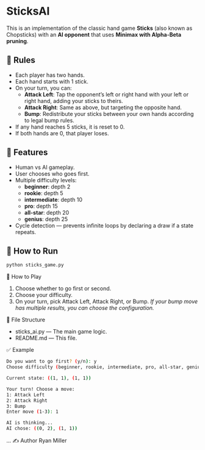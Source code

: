 # SticksAI

This is an implementation of the classic hand game **Sticks** (also known as Chopsticks) with an **AI opponent** that uses **Minimax with Alpha-Beta pruning**.

## 📜 Rules

- Each player has two hands.
- Each hand starts with 1 stick.
- On your turn, you can:
  - **Attack Left**: Tap the opponent’s left or right hand with your left or right hand, adding your sticks to theirs.
  - **Attack Right**: Same as above, but targeting the opposite hand.
  - **Bump**: Redistribute your sticks between your own hands according to legal bump rules.
- If any hand reaches 5 sticks, it is reset to 0.
- If both hands are 0, that player loses.

## 🤖 Features

- Human vs AI gameplay.
- User chooses who goes first.
- Multiple difficulty levels:
  - **beginner**: depth 2
  - **rookie**: depth 5
  - **intermediate**: depth 10
  - **pro**: depth 15
  - **all-star**: depth 20
  - **genius**: depth 25
- Cycle detection — prevents infinite loops by declaring a draw if a state repeats.

## 🚀 How to Run

```bash
python sticks_game.py
```
📌 How to Play

1. Choose whether to go first or second.
2. Choose your difficulty.
3. On your turn, pick Attack Left, Attack Right, or Bump.
*If your bump move has multiple results, you can choose the configuration.*

📂 File Structure

- sticks_ai.py — The main game logic.
- README.md — This file.
  
✅ Example
```bash
Do you want to go first? (y/n): y
Choose difficulty (beginner, rookie, intermediate, pro, all-star, genius): intermediate

Current state: ((1, 1), (1, 1))

Your turn! Choose a move:
1: Attack Left
2: Attack Right
3: Bump
Enter move (1-3): 1

AI is thinking...
AI chose: ((0, 2), (1, 1))
```
...
✍️ Author
Ryan Miller
